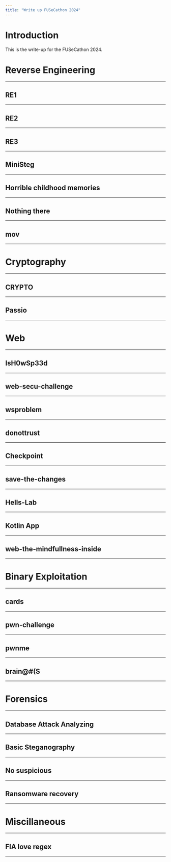 ```yaml
---
title: "Write up FUSeCathon 2024"
---
```


# Introduction

This is the write-up for the FUSeCathon 2024.

# Reverse Engineering
---
## RE1

<write here>

---
## RE2

<write here>

---

## RE3

<write here>

---

## MiniSteg

<write here>

---

## Horrible childhood memories

<write here>

---

## Nothing there

<write here>

---

## mov

<write here>

---

# Cryptography

---

## CRYPTO

<write here>

---

## Passio

<write here>

---

# Web

---

## IsH0wSp33d

<write here>

---

## web-secu-challenge

<write here>

---

## wsproblem

<write here>

---

## donottrust

<write here>

---

## Checkpoint

<write here>

---

## save-the-changes

<write here>

---

## Hells-Lab

<write here>

---

## Kotlin App

<write here>

---

## web-the-mindfullness-inside

---

# Binary Exploitation

---

## cards

<write here>

---

## pwn-challenge

<write here>

---

## pwnme

<write here>

---

## brain@#(S

<write here>

---

# Forensics
---
## Database Attack Analyzing

<write here>

---

## Basic Steganography

<write here>

---

## No suspicious

<write here>

---

## Ransomware recovery

<write here>

---

# Miscillaneous

---

## FIA love regex

<write here>

---